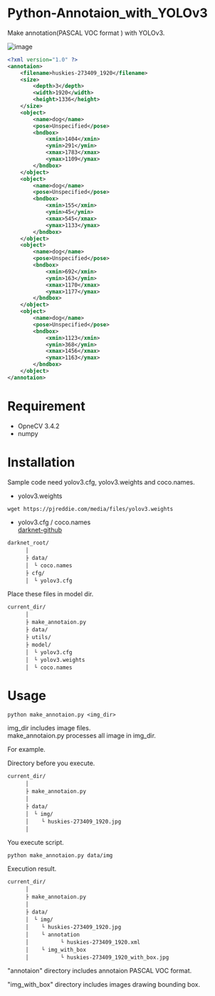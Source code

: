 # Python-Annotaion_with_YOLOv3
Make annotation(PASCAL VOC format ) with YOLOv3.

![image](https://user-images.githubusercontent.com/35373553/45597341-b3444a00-ba05-11e8-88c2-567f49b071bc.jpg)

```XML
<?xml version="1.0" ?>
<annotaion>
	<filename>huskies-273409_1920</filename>
	<size>
		<depth>3</depth>
		<width>1920</width>
		<height>1336</height>
	</size>
	<object>
		<name>dog</name>
		<pose>Unspecified</pose>
		<bndbox>
			<xmin>1404</xmin>
			<ymin>291</ymin>
			<xmax>1783</xmax>
			<ymax>1109</ymax>
		</bndbox>
	</object>
	<object>
		<name>dog</name>
		<pose>Unspecified</pose>
		<bndbox>
			<xmin>155</xmin>
			<ymin>45</ymin>
			<xmax>545</xmax>
			<ymax>1133</ymax>
		</bndbox>
	</object>
	<object>
		<name>dog</name>
		<pose>Unspecified</pose>
		<bndbox>
			<xmin>692</xmin>
			<ymin>163</ymin>
			<xmax>1170</xmax>
			<ymax>1177</ymax>
		</bndbox>
	</object>
	<object>
		<name>dog</name>
		<pose>Unspecified</pose>
		<bndbox>
			<xmin>1123</xmin>
			<ymin>368</ymin>
			<xmax>1456</xmax>
			<ymax>1163</ymax>
		</bndbox>
	</object>
</annotaion>

```


# Requirement
- OpneCV 3.4.2
- numpy  


# Installation
Sample code need yolov3.cfg, yolov3.weights and coco.names.  

- yolov3.weights
```
wget https://pjreddie.com/media/files/yolov3.weights
```
- yolov3.cfg / coco.names  
[darknet-github](https://github.com/pjreddie/darknet)
```
darknet_root/  
    　│
    　├ data/  
    　│　└ coco.names
    　├ cfg/  
    　│　└ yolov3.cfg
```

Place these files in model dir.
```
current_dir/  
    　│
    　├ make_annotaion.py  
    　├ data/  
	　├ utils/  
    　├ model/  
    　│　└ yolov3.cfg
　    │　└ yolov3.weights
　    │　└ coco.names
```

# Usage
```
python make_annotaion.py <img_dir>
```
img_dir includes image files.  
make_annotaion.py processes all image in img_dir.

For example.

Directory before you execute.
```
current_dir/  
    　│
    　├ make_annotaion.py  
    　│
    　├ data/  
    　│　└ img/
　    │    └ huskies-273409_1920.jpg
　    │
```

You execute script.
```
python make_annotaion.py data/img
```


Execution result.
```
current_dir/  
    　│
    　├ make_annotaion.py  
    　│
    　├ data/  
    　│　└ img/
　    │    └ huskies-273409_1920.jpg
　    │    └ annotation
　    │          └ huskies-273409_1920.xml
　    │    └ img_with_box
　    │          └ huskies-273409_1920_with_box.jpg

```
"annotaion" directory includes annotaion PASCAL VOC format.

"img_with_box" directory includes images drawing bounding box.
